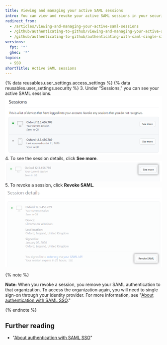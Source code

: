 ```yaml
---
title: Viewing and managing your active SAML sessions
intro: You can view and revoke your active SAML sessions in your security settings.
redirect_from:
  - /articles/viewing-and-managing-your-active-saml-sessions
  - /github/authenticating-to-github/viewing-and-managing-your-active-saml-sessions
  - /github/authenticating-to-github/authenticating-with-saml-single-sign-on/viewing-and-managing-your-active-saml-sessions
versions:
  fpt: '*'
  ghec: '*'
topics:
  - SSO
shortTitle: Active SAML sessions
---
```

{% data reusables.user_settings.access_settings %}
{% data reusables.user_settings.security %}
3. Under "Sessions," you can see your active SAML sessions.
   ![List of active SAML sessions](/assets/images/help/settings/saml-active-sessions.png)
4. To see the session details, click **See more**.
   ![Button to open SAML session details](/assets/images/help/settings/saml-expand-session-details.png)
5. To revoke a session, click **Revoke SAML**.
   ![Button to revoke a SAML session](/assets/images/help/settings/saml-revoke-session.png)

  {% note %}

  **Note:** When you revoke a session, you remove your SAML authentication to that organization. To access the organization again, you will need to single sign-on through your identity provider. For more information, see "[About authentication with SAML SSO](/github/authenticating-to-github/about-authentication-with-saml-single-sign-on)."

  {% endnote %}

## Further reading

- "[About authentication with SAML SSO](/github/authenticating-to-github/about-authentication-with-saml-single-sign-on)"

